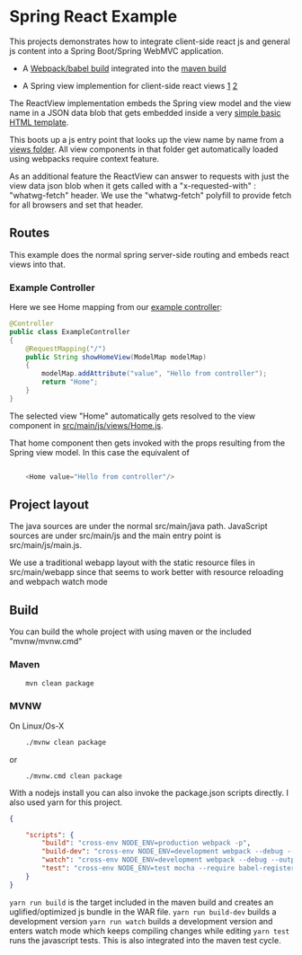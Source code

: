 Spring React Example
====================

This projects demonstrates how to integrate client-side react js and general js content into a Spring Boot/Spring WebMVC
application.

 * A [Webpack/babel build](https://github.com/fforw/spring-react-example/blob/master/package.json#L22-L25) integrated 
 into the [maven build](https://github.com/fforw/spring-react-example/blob/master/pom.xml#L67-L141)
 
 * A Spring view implemention for client-side react views 
  [1](https://github.com/fforw/spring-react-example/blob/master/src/main/java/com/github/fforw/springreact/config/ReactViewResolver.java)
  [2](https://github.com/fforw/spring-react-example/blob/master/src/main/java/com/github/fforw/springreact/config/ReactView.java)
  

The ReactView implementation embeds the Spring view model and the view name in a JSON data blob that gets embedded inside
a very [simple basic HTML template](https://github.com/fforw/spring-react-example/blob/master/src/main/resources/templates/template.html).

This boots up a js entry point that looks up the view name by name from a [views folder](https://github.com/fforw/spring-react-example/tree/master/src/main/js/views).
All view components in that folder get automatically loaded using webpacks require context feature.

As an additional feature the ReactView can answer to requests with just the view data json blob when it gets called
with a "x-requested-with" : "whatwg-fetch" header. We use the "whatwg-fetch" polyfill to provide fetch for all browsers
and set that header.

Routes
------

This example does the normal spring server-side routing and embeds react views into that.

### Example Controller

Here we see Home mapping from our [example controller](https://github.com/fforw/spring-react-example/blob/master/src/main/java/com/github/fforw/springreact/service/ExampleController.java):

```java  
@Controller
public class ExampleController
{
    @RequestMapping("/")
    public String showHomeView(ModelMap modelMap)
    {
        modelMap.addAttribute("value", "Hello from controller");
        return "Home";
    }
}
```  

The selected view "Home" automatically gets resolved to the view component in [src/main/js/views/Home.js](https://github.com/fforw/spring-react-example/blob/master/src/main/js/views/Home.js).

That home component then gets invoked with the props resulting from the Spring view model. In this case the equivalent of

```js

    <Home value="Hello from controller"/>

```

Project layout
--------------

The java sources are under the normal src/main/java path. JavaScript sources are under src/main/js and the main entry point is src/main/js/main.js.

We use a traditional webapp layout with the static resource files in src/main/webapp since that seems to work better with resource reloading and
webpach watch mode


Build
-----

You can build the whole project with using maven or the included "mvnw/mvnw.cmd"

### Maven

```bash
    mvn clean package
```

### MVNW

On Linux/Os-X 

```bash
    ./mvnw clean package
```

or

```
    ./mvnw.cmd clean package
```


With a nodejs install you can also invoke the package.json scripts directly. I also used yarn for this project.



```json
{

    "scripts": {
        "build": "cross-env NODE_ENV=production webpack -p",
        "build-dev": "cross-env NODE_ENV=development webpack --debug --output-pathinfo",
        "watch": "cross-env NODE_ENV=development webpack --debug --output-pathinfo -w",
        "test": "cross-env NODE_ENV=test mocha --require babel-register -R spec src/test/js/"
    }
}
```

`yarn run build` is the target included in the maven build and creates an uglified/optimized js bundle in the WAR file.
`yarn run build-dev` builds a development version
`yarn run watch` builds a development version and enters watch mode which keeps compiling changes while editing
`yarn test` runs the javascript tests. This is also integrated into the maven test cycle.






 
